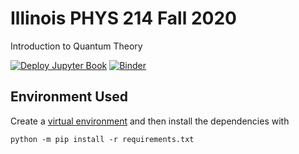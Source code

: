 # Illinois PHYS 214 Fall 2020

Introduction to Quantum Theory

[![Deploy Jupyter Book](https://github.com/PHYS-214-Quantum-Physics/Fall-2020/workflows/Deploy%20Jupyter%20Book/badge.svg?branch=master)](https://github.com/PHYS-214-Quantum-Physics/Fall-2020/actions?query=workflow%3A%22Deploy+Jupyter+Book%22+branch%3Amaster)
[![Binder](https://mybinder.org/badge_logo.svg)](https://mybinder.org/v2/gh/PHYS-214-Quantum-Physics/Fall-2020/master?urlpath=lab/tree/book/example.ipynb)

## Environment Used

Create a [virtual environment](https://packaging.python.org/tutorials/installing-packages/#creating-virtual-environments) and then install the dependencies with

```
python -m pip install -r requirements.txt
```
